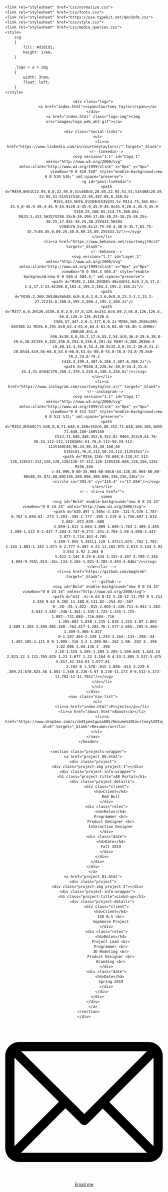 <!DOCTYPE html>
<html lang="en">
<head>
    <meta charset="UTF-8">
    <meta name="viewport" content="width=device-width, initial-scale=1.0, shrink-to-fit=no">
    <meta http-equiv="X-UA-Compatible" content="ie=edge">
    <title>Courtney Taylor Portfolio</title>

    <link rel="stylesheet" href="css/normalize.css">
    <link rel="stylesheet" href="css/fonts.css">
    <link rel="stylesheet" href="https://use.typekit.net/qkn3afm.css">
    <link rel="stylesheet" href="css/style.css">
    <link rel="stylesheet" href="css/media_queries.css">
    <style>
        svg 
        {
            fill: #d1d1d1;
            height: 1rem;
        }

        .logo > a > img
        {
            width: 3rem;
            float: left;
        }
    </style>
</head>
<body>
    <div class="wrapper">
        <header class="main-nav">

            <div class="logo">
                <a href="index.html"><span>Courtney Taylor</span></a>
            </div>
            <a href="index.html" class="logo-img"><img src="images/logo_web_wht.gif"></a>

            <div class="social-links">
                <ul>
                    <li><a href="https://www.linkedin.com/in/courtneytaylorxr/" target="_blank">
                        <!--linkedin-->
                        <svg version="1.1" id="Capa_1" xmlns="http://www.w3.org/2000/svg" xmlns:xlink="http://www.w3.org/1999/xlink" x="0px" y="0px"
                        viewBox="0 0 510 510" style="enable-background:new 0 0 510 510;" xml:space="preserve">
                        <g id="post-linkedin">
                        <path d="M459,0H51C22.95,0,0,22.95,0,51v408c0,28.05,22.95,51,51,51h408c28.05,0,51-22.95,51-51V51C510,22.95,487.05,0,459,0z
                        M153,433.5H76.5V204H153V433.5z M114.75,160.65c-25.5,0-45.9-20.4-45.9-45.9s20.4-45.9,45.9-45.9s45.9,20.4,45.9,45.9
                        S140.25,160.65,114.75,160.65z M433.5,433.5H357V298.35c0-20.399-17.85-38.25-38.25-38.25s-38.25,17.851-38.25,38.25V433.5H204
                        V204h76.5v30.6c12.75-20.4,40.8-35.7,63.75-35.7c48.45,0,89.25,40.8,89.25,89.25V433.5z"/></svg>
                    </a></li>
                    <li><a href="https://www.behance.net/courtneyjt9cc5" target="_blank">
                        <!--behance-->
                        <svg version="1.1" id="Layer_1" xmlns="http://www.w3.org/2000/svg" xmlns:xlink="http://www.w3.org/1999/xlink" x="0px" y="0px"
                        viewBox="0 0 504.4 504.4" style="enable-background:new 0 0 504.4 504.4;" xml:space="preserve">
                        <path d="M195.2,184.2H188h-48v44h51.6c9.2,0,17.2-2.4,17.2-23.6C208.8,183.4,195.2,184.2,195.2,184.2z"/>
                        <path d="M195.2,260.2H140v56h48.4c0.8,0,2,0,3.6,0c8,0,23.2-3.2,23.2-27.2C215.6,260.6,195.2,260.2,195.2,260.2z"/>
                        <path d="M377.6,0.2H126.4C56.8,0.2,0,57,0,126.6v251.6c0,69.2,56.8,126,126.4,126H378c69.6,0,126.4-56.8,126.4-126.4V126.6
                        C504,57,447.2,0.2,377.6,0.2z M296,160.2h84v20h-84V160.2z M256.8,291.8c0,62.4-61.6,64.4-61.6,64.4h-56.8h-1.6H96v-208h40.4h1.6
                        h56.8c30.8,0,55.2,17.6,55.2,54.4c0,36.8-29.6,38.8-29.6,38.8C259.6,241,256.8,291.8,256.8,291.8z M407.6,288.2H306.4
                        c0,40,34.4,36.8,34.4,36.8c32.4,0,31.2-20.8,31.2-20.8h34.4c0,56-66.8,53.6-66.8,53.6c-80,0-74.8-78.8-74.8-78.8s0-79.2,74.8-79.2
                        C418.4,199.4,407.6,288.2,407.6,288.2z"/>
                        <path d="M340.4,228.6c-30,0-34.4,31.6-34.4,31.6h64C370,260.2,370.4,228.6,340.4,228.6z"/></svg>
                    </a></li>
                    <li><a href="https://www.instagram.com/courtneytaylor.xr/" target="_blank">
                       <!--instagram-->
                        <svg version="1.1" id="Capa_1" xmlns="http://www.w3.org/2000/svg" xmlns:xlink="http://www.w3.org/1999/xlink" x="0px" y="0px"
                        viewBox="0 0 512 512" style="enable-background:new 0 0 512 512;" xml:space="preserve">
                        <path d="M352,0H160C71.648,0,0,71.648,0,160v192c0,88.352,71.648,160,160,160h192c88.352,0,160-71.648,160-160V160
                        C512,71.648,440.352,0,352,0z M464,352c0,61.76-50.24,112-112,112H160c-61.76,0-112-50.24-112-112V160C48,98.24,98.24,48,160,48
                        h192c61.76,0,112,50.24,112,112V352z"/>
                        <path d="M256,128c-70.688,0-128,57.312-128,128s57.312,128,128,128s128-57.312,128-128S326.688,128,256,128z M256,336
                        c-44.096,0-80-35.904-80-80c0-44.128,35.904-80,80-80s80,35.872,80,80C336,300.096,300.096,336,256,336z"/>
                        <circle cx="393.6" cy="118.4" r="17.056"/></svg>
                    </a></li>
                    <!-- <li><a href="">
                        vimeo
                        <svg id="Bold" enable-background="new 0 0 24 24" viewBox="0 0 24 24" xmlns="http://www.w3.org/2000/svg">
                        <path d="m20.497 1.505c-3.328-.121-5.576 1.787-6.762 5.694.61-.273 1.203-.395 1.777-.395 1.219 0 1.758.697 1.614 2.082-.072.839-.608 
                        2.059-1.612 3.664-1.009 1.605-1.763 2.409-2.265 2.409-1.522 0-2.437-7.284-2.747-9.273-.431-2.765-1.58-4.058-3.447-3.877-1.714.163-4.705 
                        3.249-7.055 5.341l1.129 1.472c1.075-.762 1.702-1.144 1.881-1.144 1.871 0 2.777 6.367 4.23 11.102.975 2.613 2.144 3.92 3.553 3.92 2.264 0 
                        5.022-2.144 8.29-6.434 3.155-4.107 4.789-7.344 4.894-9.705l.013-.01c.134-3.165-1.021-4.785-3.493-4.846z"/></svg>
                    </a></li> -->
                    <li><a href="https://github.com/maghreb" target="_blank">
                        <!--github-->
                        <svg id="Bold" enable-background="new 0 0 24 24" viewBox="0 0 24 24" xmlns="http://www.w3.org/2000/svg">
                         <path d="m12 .5c-6.63 0-12 5.28-12 11.792 0 5.211 3.438 9.63 8.205 11.188.6.111.82-.254.82-.567 
                         0-.28-.01-1.022-.015-2.005-3.338.711-4.042-1.582-4.042-1.582-.546-1.361-1.335-1.725-1.335-1.725-1.087-.731.084-.716.084-.716 
                         1.205.082 1.838 1.215 1.838 1.215 1.07 1.803 2.809 1.282 3.495.981.108-.763.417-1.282.76-1.577-2.665-.295-5.466-1.309-5.466-5.827 
                         0-1.287.465-2.339 1.235-3.164-.135-.298-.54-1.497.105-3.121 0 0 1.005-.316 3.3 1.209.96-.262 1.98-.392 3-.398 1.02.006 2.04.136 3 .398 
                         2.28-1.525 3.285-1.209 3.285-1.209.645 1.624.24 2.823.12 3.121.765.825 1.23 1.877 1.23 3.164 0 4.53-2.805 5.527-5.475 5.817.42.354.81 1.077.81 
                         2.182 0 1.578-.015 2.846-.015 3.229 0 .309.21.678.825.56 4.801-1.548 8.236-5.97 8.236-11.173 0-6.512-5.373-11.792-12-11.792z"/></svg>
                    </a></li>
                </ul>
            </div>
            <nav class="nav-list">
                <ul>
                    <li><a href="index.html">Projects</a></li>
                    <li><a href="about.html">About</a></li>
                    <li><a href="https://www.dropbox.com/s/vk8tynm1gwza005/Resume%20Courtney%20Taylor.pdf?dl=0" target="_blank">Resume</a></li>
                </ul> 
            </nav>
        </header>
        
        <section class="projects-wrapper">
            <a href="project_00.html">
            <div class="project">
                <div class="project-img project-1"></div>
                <div class="project-info-wrapper">
                    <h1 class="project-title">AR Portal</h1>
                    <div class="project-details">
                        <div class="client">
                            <h4>Client</h4>
                            Red Bull
                        </div>
                        <div class="roles">
                            <h4>Roles</h4>
                            Programmer <br>
                            Product Designer <br>
                            Interaction Designer
                        </div>
                        <div class="date">
                            <h4>Date</h4>
                            Fall 2019
                        </div>
                    </div>
                </div>
            </div>
            </a>
            <a href="project_01.html">
            <div class="project">
                <div class="project-img project-2"></div>
                <div class="project-info-wrapper">
                    <h1 class="project-title">Linkd-up</h1>
                    <div class="project-details">
                        <div class="client">
                            <h4>Client</h4>
                            IXD B.S <br>
                            Sophmore Project
                        </div>
                        <div class="roles">
                            <h4>Roles</h4>
                            Project Lead <br>
                            Programmer <br>
                            3D Modeling <br>
                            Product Designer <br>
                            Branding <br>
                        </div>
                        <div class="date">
                            <h4>Date</h4> 
                            Spring 2019
                        </div>
                    </div>
                </div>
            </div>
            </a>
        </section>
    </div>
</body>
<footer>
    <div class="footer-links">
        <div class="email-cta">
            <a href="mailto:courtneytaylor.xr@gmail.com">
                <svg version="1.1" id="Capa_1" xmlns="http://www.w3.org/2000/svg" xmlns:xlink="http://www.w3.org/1999/xlink" x="0px" y="0px"
                viewBox="0 0 512 512" style="enable-background:new 0 0 512 512;" xml:space="preserve">
                <path d="M467,61H45C20.218,61,0,81.196,0,106v300c0,24.72,20.128,45,45,45h422c24.72,0,45-20.128,45-45V106
                C512,81.28,491.872,61,467,61z M460.786,91L256.954,294.833L51.359,91H460.786z M30,399.788V112.069l144.479,143.24L30,399.788z
                M51.213,421l144.57-144.57l50.657,50.222c5.864,5.814,15.327,5.795,21.167-0.046L317,277.213L460.787,421H51.213z M482,399.787
                L338.213,256L482,112.212V399.787z"/></svg><br>
                Email me
            </a>
        </div>
    </div>
</footer>

</html>